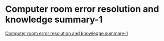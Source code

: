 # Computer room error resolution and knowledge summary-1
[Computer room error resolution and knowledge summary-1](https://aiwithcloud.com/2022/09/19/computer_room_error_resolution_and_knowledge_summary_1/)